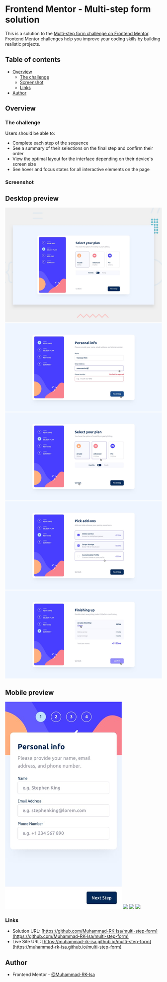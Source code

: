 # Frontend Mentor - Multi-step form solution

This is a solution to the [Multi-step form challenge on Frontend Mentor](https://www.frontendmentor.io/challenges/multistep-form-YVAnSdqQBJ). Frontend Mentor challenges help you improve your coding skills by building realistic projects. 

## Table of contents

- [Overview](#overview)
  - [The challenge](#the-challenge)
  - [Screenshot](#screenshot)
  - [Links](#links)
- [Author](#author)


## Overview

### The challenge

Users should be able to:

- Complete each step of the sequence
- See a summary of their selections on the final step and confirm their order
- View the optimal layout for the interface depending on their device's screen size
- See hover and focus states for all interactive elements on the page

### Screenshot

## Desktop preview
![](./design/desktop-preview.jpg)
![](./design/active-states-step-1.jpg)
![](./design/active-states-step-2.jpg)
![](./design/active-states-step-3.jpg)
![](./design/active-states-step-4.jpg)

## Mobile preview
![](./design/mobile-design-step-1.jpg)
![](./design/mobile-design-step-2.jpg)
![](./design/mobile-design-step-3.jpg)
![](./design/mobile-design-step-4.jpg)

### Links

- Solution URL: [https://github.com/Muhammad-RK-Isa/multi-step-form](https://github.com/Muhammad-RK-Isa/multi-step-form)
- Live Site URL: [https://muhammad-rk-isa.github.io/multi-step-form](https://muhammad-rk-isa.github.io/multi-step-form)


## Author

- Frontend Mentor - [@Muhammad-RK-Isa](https://www.frontendmentor.io/profile/Muhammad-RK-Isa)
